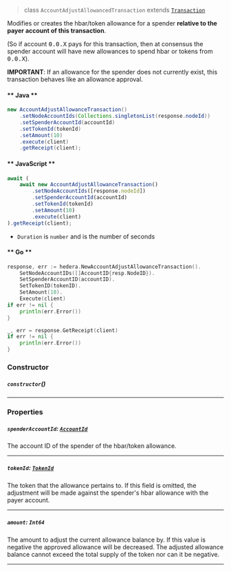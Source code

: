 > class `AccountAdjustAllowancedTransaction` extends [`Transaction`](reference/core/Transaction.md)

 Modifies or creates the hbar/token allowance for a spender <b>relative to the payer account
 of this transaction</b>. 
 
 (So if account <tt>0.0.X</tt> pays for this transaction, then at consensus the spender 
 account will have new allowances to spend hbar or tokens from <tt>0.0.X</tt>). 
 
 <b>IMPORTANT</b>: If an allowance for the spender does not currently exist, this transaction 
 behaves like an allowance approval.

<!-- tabs:start -->

#### ** Java **

```java
new AccountAdjustAllowanceTransaction()
    .setNodeAccountIds(Collections.singletonList(response.nodeId))
    .setSpenderAccountId(accountId)
    .setTokenId(tokenId)
    .setAmount(10)
    .execute(client)
    .getReceipt(client);
```

#### ** JavaScript **

```js
await (
    await new AccountAdjustAllowanceTransaction()
        .setNodeAccountIds([response.nodeId])
        .setSpenderAccountId(accountId)
        .setTokenId(tokenId)
        .setAmount(10)
        .execute(client)
).getReceipt(client);
```

- `Duration` is `number` and is the number of seconds

#### ** Go **

```go
response, err := hedera.NewAccountAdjustAllowanceTransaction().
    SetNodeAccountIDs([]AccountID{resp.NodeID}).
    SetSpenderAccountID(accountID).
    SetTokenID(tokenID).
    SetAmount(10).
    Execute(client)
if err != nil {
    println(err.Error())
}

_, err = response.GetReceipt(client)
if err != nil {
    println(err.Error())
}
```

<!-- tabs:end -->

### Constructor

##### `constructor`()

---

### Properties

##### `spenderAccountId`: [`AccountId`](reference/cryptography/AccountId.md)

The account ID of the spender of the hbar/token allowance.

---

##### `tokenId`: [`TokenId`](reference/token/TokenId.md)

The token that the allowance pertains to. If this field is omitted, the adjustment
will be made against the spender's hbar allowance with the payer account.

---

##### `amount`: `Int64`

The amount to adjust the current allowance balance by. If this value is negative
the approved allowance will be decreased. The adjusted allowance balance cannot
exceed the total supply of the token nor can it be negative.

---
